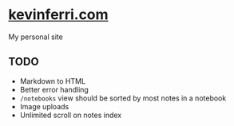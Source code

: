 #  [kevinferri.com](http://kevinferri.com)

My personal site

## TODO

* Markdown to HTML
* Better error handling
* `/notebooks` view should be sorted by most notes in a notebook
* Image uploads
* Unlimited scroll on notes index

